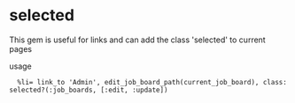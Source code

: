selected
========

This gem is useful for links and can add the class 'selected' to current pages

usage

      %li= link_to 'Admin', edit_job_board_path(current_job_board), class: selected?(:job_boards, [:edit, :update])
